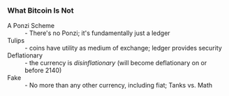 ### What Bitcoin Is Not

<dl>
	<dt class="fragment">A Ponzi Scheme</dt>
	<dd class="fragment">- There's no Ponzi; it's fundamentally just a ledger</dd>
	<dt class="fragment">Tulips</dt>
	<dd class="fragment">- coins have utility as medium of exchange; ledger provides security</dd>
	<dt class="fragment">Deflationary</dt>
	<dd class="fragment">- the currency is <em>disinflationary</em> (will become deflationary on or before 2140)</dd>
	<dt class="fragment">Fake</dt>
	<dd class="fragment">- No more than any other currency, including fiat; Tanks vs. Math</dd>
</dl>